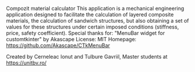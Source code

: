 Compozit material calculator
This application is a mechanical engineering application designed to facilitate the calculation of layered composite materials, the calculation of sandwich structures, 
but also obtaining a set of values ​​for these structures under certain imposed conditions (stiffness, price, safety coefficient).
Special thanks for: "MenuBar widget for customtkinter"
                    by Akascape
                    License: MIT
                    Homepage: https://github.com/Akascape/CTkMenuBar

Created by Cerneleac Ionut and Tulbure Gavriil, 
Master students at https://unitbv.ro/
